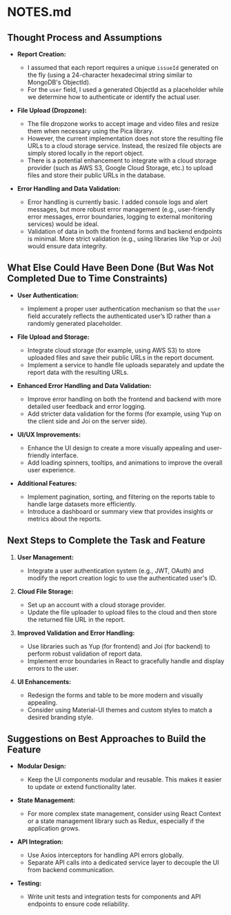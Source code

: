 # NOTES.md

## Thought Process and Assumptions

- **Report Creation:**
  - I assumed that each report requires a unique `issueId` generated on the fly (using a 24-character hexadecimal string similar to MongoDB's ObjectId).
  - For the `user` field, I used a generated ObjectId as a placeholder while we determine how to authenticate or identify the actual user.

- **File Upload (Dropzone):**
  - The file dropzone works to accept image and video files and resize them when necessary using the Pica library.
  - However, the current implementation does not store the resulting file URLs to a cloud storage service. Instead, the resized file objects are simply stored locally in the report object.
  - There is a potential enhancement to integrate with a cloud storage provider (such as AWS S3, Google Cloud Storage, etc.) to upload files and store their public URLs in the database.

- **Error Handling and Data Validation:**
  - Error handling is currently basic. I added console logs and alert messages, but more robust error management (e.g., user-friendly error messages, error boundaries, logging to external monitoring services) would be ideal.
  - Validation of data in both the frontend forms and backend endpoints is minimal. More strict validation (e.g., using libraries like Yup or Joi) would ensure data integrity.

## What Else Could Have Been Done (But Was Not Completed Due to Time Constraints)

- **User Authentication:**
  - Implement a proper user authentication mechanism so that the `user` field accurately reflects the authenticated user’s ID rather than a randomly generated placeholder.
  
- **File Upload and Storage:**
  - Integrate cloud storage (for example, using AWS S3) to store uploaded files and save their public URLs in the report document.
  - Implement a service to handle file uploads separately and update the report data with the resulting URLs.

- **Enhanced Error Handling and Data Validation:**
  - Improve error handling on both the frontend and backend with more detailed user feedback and error logging.
  - Add stricter data validation for the forms (for example, using Yup on the client side and Joi on the server side).

- **UI/UX Improvements:**
  - Enhance the UI design to create a more visually appealing and user-friendly interface.
  - Add loading spinners, tooltips, and animations to improve the overall user experience.

- **Additional Features:**
  - Implement pagination, sorting, and filtering on the reports table to handle large datasets more efficiently.
  - Introduce a dashboard or summary view that provides insights or metrics about the reports.

## Next Steps to Complete the Task and Feature

1. **User Management:**
   - Integrate a user authentication system (e.g., JWT, OAuth) and modify the report creation logic to use the authenticated user's ID.
  
2. **Cloud File Storage:**
   - Set up an account with a cloud storage provider.
   - Update the file uploader to upload files to the cloud and then store the returned file URL in the report.
  
3. **Improved Validation and Error Handling:**
   - Use libraries such as Yup (for frontend) and Joi (for backend) to perform robust validation of report data.
   - Implement error boundaries in React to gracefully handle and display errors to the user.
  
4. **UI Enhancements:**
   - Redesign the forms and table to be more modern and visually appealing.
   - Consider using Material-UI themes and custom styles to match a desired branding style.

## Suggestions on Best Approaches to Build the Feature

- **Modular Design:**
  - Keep the UI components modular and reusable. This makes it easier to update or extend functionality later.
  
- **State Management:**
  - For more complex state management, consider using React Context or a state management library such as Redux, especially if the application grows.
  
- **API Integration:**
  - Use Axios interceptors for handling API errors globally.
  - Separate API calls into a dedicated service layer to decouple the UI from backend communication.

- **Testing:**
  - Write unit tests and integration tests for components and API endpoints to ensure code reliability.